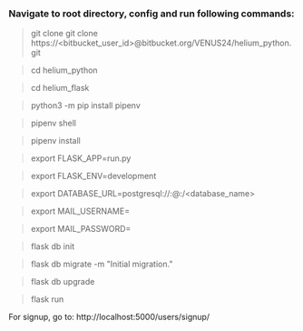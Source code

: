
### Navigate to root directory, config and run following commands:

 > git clone git clone https://<bitbucket_user_id>@bitbucket.org/VENUS24/helium_python.git

 > cd helium_python
 
 > cd helium_flask

 > python3 -m pip install pipenv
 
 > pipenv shell
 
 > pipenv install
 
 > export FLASK_APP=run.py
 
 > export FLASK_ENV=development
 
 > export DATABASE_URL=postgresql://<user>:<password>@<host>:<port>/<database_name>
 
 > export MAIL_USERNAME=<email>
 
 > export MAIL_PASSWORD=<password>
 
 > flask db init
 
 > flask db migrate -m "Initial migration."
 
 > flask db upgrade
 
 > flask run
 
 For signup, go to: http://localhost:5000/users/signup/
